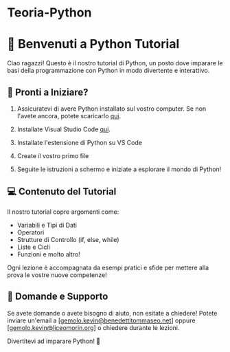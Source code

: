 # Teoria-Python
# 🐍 Benvenuti a Python Tutorial

Ciao ragazzi! Questo è il nostro tutorial di Python, un posto dove imparare le basi della programmazione con Python in modo divertente e interattivo.

## 🚀 Pronti a Iniziare?

1. Assicuratevi di avere Python installato sul vostro computer. Se non l'avete ancora, potete scaricarlo [qui](https://www.python.org/downloads/).

2. Installate Visual Studio Code [qui](https://code.visualstudio.com/download).

3. Installate l'estensione di Python su VS Code

4. Create il vostro primo file

5. Seguite le istruzioni a schermo e iniziate a esplorare il mondo di Python!

## 💻 Contenuto del Tutorial

Il nostro tutorial copre argomenti come:
- Variabili e Tipi di Dati
- Operatori
- Strutture di Controllo (if, else, while)
- Liste e Cicli
- Funzioni e molto altro!

Ogni lezione è accompagnata da esempi pratici e sfide per mettere alla prova le vostre nuove competenze!

## 🤝 Domande e Supporto

Se avete domande o avete bisogno di aiuto, non esitate a chiedere! Potete inviare un'email a [gemolo.kevin@benedettitommaseo.net] oppure [gemolo.kevin@liceomorin.org] o chiedere durante le lezioni.

Divertitevi ad imparare Python! 🎉